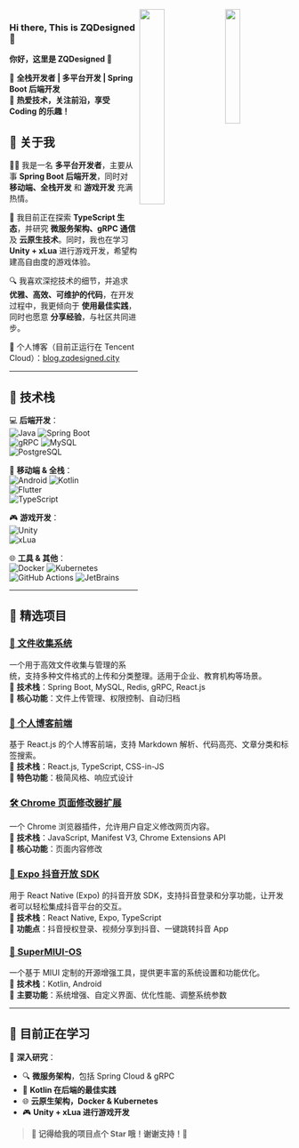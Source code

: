 
<img width="23%" align="right" src="https://ghrs-zqdesigned.vercel.app/api/top-langs/?username=ZQDesigned" />
<img width="30%" align="right" src="https://ghrs-zqdesigned.vercel.app/api?username=ZQDesigned&count_private=true&show_icons=true&include_all_commits=true" />

### Hi there, This is ZQDesigned 👋

**你好，这里是 ZQDesigned 👋**

🔹 **全栈开发者 | 多平台开发 | Spring Boot 后端开发**  
🔹 **热爱技术，关注前沿，享受 Coding 的乐趣！**  

## 📌 关于我
👨‍💻 我是一名 **多平台开发者**，主要从事 **Spring Boot 后端开发**，同时对 **移动端、全栈开发** 和 **游戏开发** 充满热情。  

🌱 我目前正在探索 **TypeScript 生态**，并研究 **微服务架构、gRPC 通信** 及 **云原生技术**。同时，我也在学习 **Unity + xLua** 进行游戏开发，希望构建高自由度的游戏体验。  

🔍 我喜欢深挖技术的细节，并追求 **优雅、高效、可维护的代码**，在开发过程中，我更倾向于 **使用最佳实践**，同时也愿意 **分享经验**，与社区共同进步。  

📢 个人博客（目前正运行在 Tencent Cloud）：[blog.zqdesigned.city](http://blog.zqdesigned.city)  

---
## 🚀 技术栈
💻 **后端开发**：  
![Java](https://img.shields.io/badge/Java-ED8B00?style=for-the-badge&logo=openjdk&logoColor=white) 
![Spring Boot](https://img.shields.io/badge/Spring%20Boot-6DB33F?style=for-the-badge&logo=spring&logoColor=white)  
![gRPC](https://img.shields.io/badge/gRPC-4285F4?style=for-the-badge&logo=google&logoColor=white)
![MySQL](https://img.shields.io/badge/MySQL-4479A1?style=for-the-badge&logo=mysql&logoColor=white)  
![PostgreSQL](https://img.shields.io/badge/PostgreSQL-336791?style=for-the-badge&logo=postgresql&logoColor=white)

📱 **移动端 & 全栈**：  
![Android](https://img.shields.io/badge/Android-3DDC84?style=for-the-badge&logo=android&logoColor=white) 
![Kotlin](https://img.shields.io/badge/Kotlin-0095D5?style=for-the-badge&logo=kotlin&logoColor=white)  
![Flutter](https://img.shields.io/badge/Flutter-6ecdf8?style=for-the-badge&logo=flutter&logoColor=white)  
![TypeScript](https://img.shields.io/badge/TypeScript-007ACC?style=for-the-badge&logo=typescript&logoColor=white)

🎮 **游戏开发**：  
![Unity](https://img.shields.io/badge/Unity-100000?style=for-the-badge&logo=unity&logoColor=white)  
![xLua](https://img.shields.io/badge/xLua-FF9E0F?style=for-the-badge&logo=lua&logoColor=white)  

🌐 **工具 & 其他**：  
![Docker](https://img.shields.io/badge/Docker-2496ED?style=for-the-badge&logo=docker&logoColor=white)
![Kubernetes](https://img.shields.io/badge/Kubernetes-326CE5?style=for-the-badge&logo=kubernetes&logoColor=white)
![GitHub Actions](https://img.shields.io/badge/GitHub%20Actions-2088FF?style=for-the-badge&logo=github-actions&logoColor=white)
![JetBrains](https://img.shields.io/badge/JetBrains%20IDE-000000?style=for-the-badge&logo=jetbrains&logoColor=white)

---

## 📌 精选项目

### [📂 文件收集系统](https://github.com/Liaoning-YiYun-Network/file-collection-system)
一个用于高效文件收集与管理的系统，支持多种文件格式的上传和分类整理。适用于企业、教育机构等场景。  
🔹 **技术栈**：Spring Boot, MySQL, Redis, gRPC, React.js  
🔹 **核心功能**：文件上传管理、权限控制、自动归档

### [📝 个人博客前端](https://github.com/ZQDesigned/blog-fe)
基于 React.js 的个人博客前端，支持 Markdown 解析、代码高亮、文章分类和标签搜索。  
🔹 **技术栈**：React.js, TypeScript, CSS-in-JS  
🔹 **特色功能**：极简风格、响应式设计  

### [🛠️ Chrome 页面修改器扩展](https://github.com/ZQDesigned/chrome-page-modifier-extension)
一个 Chrome 浏览器插件，允许用户自定义修改网页内容。  
🔹 **技术栈**：JavaScript, Manifest V3, Chrome Extensions API  
🔹 **核心功能**：页面内容修改

### [📱 Expo 抖音开放 SDK](https://github.com/ZQDesigned/expo-douyin-opensdk)
用于 React Native (Expo) 的抖音开放 SDK，支持抖音登录和分享功能，让开发者可以轻松集成抖音平台的交互。  
🔹 **技术栈**：React Native, Expo, TypeScript  
🔹 **功能点**：抖音授权登录、视频分享到抖音、一键跳转抖音 App  

### [📲 SuperMIUI-OS](https://github.com/ZQDesigned/SuperMIUI-OS)
一个基于 MIUI 定制的开源增强工具，提供更丰富的系统设置和功能优化。  
🔹 **技术栈**：Kotlin, Android  
🔹 **主要功能**：系统增强、自定义界面、优化性能、调整系统参数  

---

## 🌱 目前正在学习
📌 **深入研究**：
- 🔍 **微服务架构**，包括 Spring Cloud & gRPC  
- 🚀 **Kotlin 在后端的最佳实践**  
- 🌐 **云原生架构，Docker & Kubernetes**  
- 🎮 **Unity + xLua 进行游戏开发**  

> **🌟 记得给我的项目点个 Star 哦！谢谢支持！🎉**
